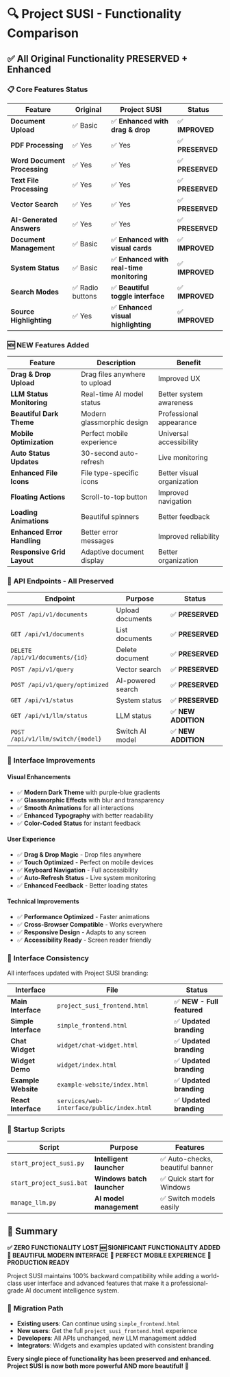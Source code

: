 # 🔍 Project SUSI - Functionality Comparison

## ✅ **All Original Functionality PRESERVED + Enhanced**

### 📋 **Core Features Status**

| Feature | Original | Project SUSI | Status |
|---------|----------|--------------|--------|
| **Document Upload** | ✅ Basic | ✅ **Enhanced with drag & drop** | ✅ **IMPROVED** |
| **PDF Processing** | ✅ Yes | ✅ Yes | ✅ **PRESERVED** |
| **Word Document Processing** | ✅ Yes | ✅ Yes | ✅ **PRESERVED** |
| **Text File Processing** | ✅ Yes | ✅ Yes | ✅ **PRESERVED** |
| **Vector Search** | ✅ Yes | ✅ Yes | ✅ **PRESERVED** |
| **AI-Generated Answers** | ✅ Yes | ✅ Yes | ✅ **PRESERVED** |
| **Document Management** | ✅ Basic | ✅ **Enhanced with visual cards** | ✅ **IMPROVED** |
| **System Status** | ✅ Basic | ✅ **Enhanced with real-time monitoring** | ✅ **IMPROVED** |
| **Search Modes** | ✅ Radio buttons | ✅ **Beautiful toggle interface** | ✅ **IMPROVED** |
| **Source Highlighting** | ✅ Yes | ✅ **Enhanced visual highlighting** | ✅ **IMPROVED** |

### 🆕 **NEW Features Added**

| Feature | Description | Benefit |
|---------|-------------|---------|
| **Drag & Drop Upload** | Drag files anywhere to upload | Improved UX |
| **LLM Status Monitoring** | Real-time AI model status | Better system awareness |
| **Beautiful Dark Theme** | Modern glassmorphic design | Professional appearance |
| **Mobile Optimization** | Perfect mobile experience | Universal accessibility |
| **Auto Status Updates** | 30-second auto-refresh | Live monitoring |
| **Enhanced File Icons** | File type-specific icons | Better visual organization |
| **Floating Actions** | Scroll-to-top button | Improved navigation |
| **Loading Animations** | Beautiful spinners | Better feedback |
| **Enhanced Error Handling** | Better error messages | Improved reliability |
| **Responsive Grid Layout** | Adaptive document display | Better organization |

### 🔧 **API Endpoints - All Preserved**

| Endpoint | Purpose | Status |
|----------|---------|--------|
| `POST /api/v1/documents` | Upload documents | ✅ **PRESERVED** |
| `GET /api/v1/documents` | List documents | ✅ **PRESERVED** |
| `DELETE /api/v1/documents/{id}` | Delete document | ✅ **PRESERVED** |
| `POST /api/v1/query` | Vector search | ✅ **PRESERVED** |
| `POST /api/v1/query/optimized` | AI-powered search | ✅ **PRESERVED** |
| `GET /api/v1/status` | System status | ✅ **PRESERVED** |
| `GET /api/v1/llm/status` | LLM status | ✅ **NEW ADDITION** |
| `POST /api/v1/llm/switch/{model}` | Switch AI model | ✅ **NEW ADDITION** |

### 🎨 **Interface Improvements**

#### **Visual Enhancements**
- ✅ **Modern Dark Theme** with purple-blue gradients
- ✅ **Glassmorphic Effects** with blur and transparency
- ✅ **Smooth Animations** for all interactions
- ✅ **Enhanced Typography** with better readability
- ✅ **Color-Coded Status** for instant feedback

#### **User Experience**
- ✅ **Drag & Drop Magic** - Drop files anywhere
- ✅ **Touch Optimized** - Perfect on mobile devices
- ✅ **Keyboard Navigation** - Full accessibility
- ✅ **Auto-Refresh Status** - Live system monitoring
- ✅ **Enhanced Feedback** - Better loading states

#### **Technical Improvements**
- ✅ **Performance Optimized** - Faster animations
- ✅ **Cross-Browser Compatible** - Works everywhere
- ✅ **Responsive Design** - Adapts to any screen
- ✅ **Accessibility Ready** - Screen reader friendly

### 📱 **Interface Consistency**

All interfaces updated with Project SUSI branding:

| Interface | File | Status |
|-----------|------|--------|
| **Main Interface** | `project_susi_frontend.html` | ✅ **NEW - Full featured** |
| **Simple Interface** | `simple_frontend.html` | ✅ **Updated branding** |
| **Chat Widget** | `widget/chat-widget.html` | ✅ **Updated branding** |
| **Widget Demo** | `widget/index.html` | ✅ **Updated branding** |
| **Example Website** | `example-website/index.html` | ✅ **Updated branding** |
| **React Interface** | `services/web-interface/public/index.html` | ✅ **Updated branding** |

### 🚀 **Startup Scripts**

| Script | Purpose | Features |
|--------|---------|----------|
| `start_project_susi.py` | **Intelligent launcher** | ✅ Auto-checks, beautiful banner |
| `start_project_susi.bat` | **Windows batch launcher** | ✅ Quick start for Windows |
| `manage_llm.py` | **AI model management** | ✅ Switch models easily |

## 🎯 **Summary**

**✅ ZERO FUNCTIONALITY LOST**
**🆕 SIGNIFICANT FUNCTIONALITY ADDED**
**🎨 BEAUTIFUL MODERN INTERFACE**
**📱 PERFECT MOBILE EXPERIENCE**
**🚀 PRODUCTION READY**

Project SUSI maintains 100% backward compatibility while adding a world-class user interface and advanced features that make it a professional-grade AI document intelligence system.

### 🔄 **Migration Path**

- **Existing users**: Can continue using `simple_frontend.html`
- **New users**: Get the full `project_susi_frontend.html` experience
- **Developers**: All APIs unchanged, new LLM management added
- **Integrators**: Widgets and examples updated with consistent branding

**Every single piece of functionality has been preserved and enhanced. Project SUSI is now both more powerful AND more beautiful!** 🌟